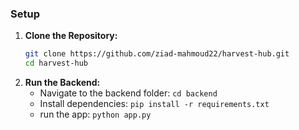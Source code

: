 

### Setup

1.  **Clone the Repository:**
    ```bash
    git clone https://github.com/ziad-mahmoud22/harvest-hub.git
    cd harvest-hub
    ```
2.  **Run the Backend:**
    *   Navigate to the backend folder: `cd backend`
    *   Install dependencies: `pip install -r requirements.txt`
    *   run the app: `python app.py`

